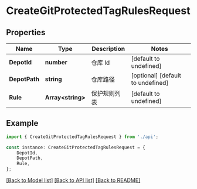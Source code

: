 # CreateGitProtectedTagRulesRequest


## Properties

Name | Type | Description | Notes
------------ | ------------- | ------------- | -------------
**DepotId** | **number** | 仓库 Id | [default to undefined]
**DepotPath** | **string** | 仓库路径 | [optional] [default to undefined]
**Rule** | **Array&lt;string&gt;** | 保护规则列表 | [default to undefined]

## Example

```typescript
import { CreateGitProtectedTagRulesRequest } from './api';

const instance: CreateGitProtectedTagRulesRequest = {
    DepotId,
    DepotPath,
    Rule,
};
```

[[Back to Model list]](../README.md#documentation-for-models) [[Back to API list]](../README.md#documentation-for-api-endpoints) [[Back to README]](../README.md)
